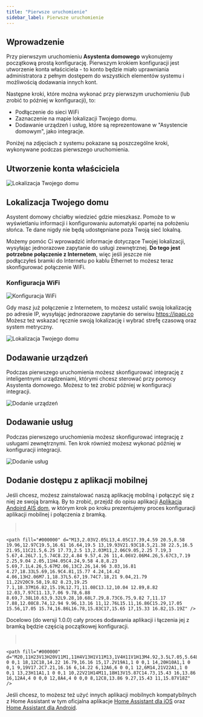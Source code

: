 ```yaml
---
title: "Pierwsze uruchomienie"
sidebar_label: Pierwsze uruchomienie
---
```


## Wprowadzenie

Przy pierwszym uruchomieniu **Asystenta domowego** wykonujemy początkową prostą konfigurację. Pierwszym krokiem konfiguracji jest utworzenie konta właściciela - to konto będzie miało uprawniania administratora z pełnym dostępem do wszystkich elementów systemu i możliwością dodawania innych kont.

Następne kroki, które można wykonać przy pierwszym uruchomieniu (lub zrobić to później w konfiguracji), to:
-  Podłączenie do sieci WiFi
-  Zaznaczenie na mapie lokalizacji Twojego domu.
-  Dodawanie urządzeń i usług, które są reprezentowane w "Asystencie domowym", jako integracje.

Poniżej na zdjęciach z systemu pokazane są poszczególne kroki, wykonywane podczas pierwszego uruchomienia.


## Utworzenie konta właściciela

![Lokalizacja Twojego domu](/AIS-docs/img/en/bramka/onboarding_step_1.png)



## Lokalizacja Twojego domu

Asystent domowy chciałby wiedzieć gdzie mieszkasz. Pomoże to w wyświetlaniu informacji i konfigurowaniu automatyki opartej na położeniu słońca. 
Te dane nigdy nie będą udostępniane poza Twoją sieć lokalną.

Możemy pomóc Ci wprowadzić informacje dotyczące Twojej lokalizacji, wysyłając jednorazowe zapytanie do usługi zewnętrznej. **Do tego jest potrzebne połączenie z Internetem**, więc jeśli jeszcze nie podłączyłeś bramki do Internetu po kablu Ethernet to możesz teraz skonfigurować połączenie WiFi.

### Konfiguracja WiFi

![Konfiguracja WiFi](/AIS-docs/img/en/bramka/onboarding_step_2.png)


Gdy masz już połączenie z Internetem, to możesz ustalić swoją lokalizację po adresie IP, wysyłając jednorazowe zapytanie do serwisu https://ipapi.co
Możesz też wskazać ręcznie swoją lokalizację i wybrać strefę czasową oraz system metryczny.


![Lokalizacja Twojego domu](/AIS-docs/img/en/bramka/onboarding_step_3.png)



## Dodawanie urządzeń

Podczas pierwszego uruchomienia możesz skonfigurować integrację z inteligentnymi urządzeniami, którymi chcesz sterować przy pomocy Asystenta domowego. Możesz to też zrobić później w konfiguracji integracji.

![Dodanie urządzeń](/AIS-docs/img/en/frontend/onboarding_step_4.png)


## Dodawanie usług

Podczas pierwszego uruchomienia możesz skonfigurować integrację z usługami zewnętrznymi. Ten krok również możesz wykonać później w konfiguracji integracji.

![Dodanie usług](/AIS-docs/img/en/frontend/onboarding_step_5.png)


## Dodanie dostępu z aplikacji mobilnej

Jeśli chcesz, możesz zainstalować naszą aplikację mobilną i połączyć się z niej ze swoją bramką.
By to zrobić, przejdź do opisu aplikacji [Aplikacja Andoird AIS dom](/AIS-docs/docs/en/ais_app_android_dom.html), w którym krok po kroku prezentujemy proces konfiguracji aplikacji mobilnej i połączenia z bramką.

> <svg style="width:24px;height:24px" viewBox="0 0 24 24">
    <path fill="#000000" d="M13,2.03V2.05L13,4.05C17.39,4.59 20.5,8.58 19.96,12.97C19.5,16.61 16.64,19.5 13,19.93V21.93C18.5,21.38 22.5,16.5 21.95,11C21.5,6.25 17.73,2.5 13,2.03M11,2.06C9.05,2.25 7.19,3 5.67,4.26L7.1,5.74C8.22,4.84 9.57,4.26 11,4.06V2.06M4.26,5.67C3,7.19 2.25,9.04 2.05,11H4.05C4.24,9.58 4.8,8.23 5.69,7.1L4.26,5.67M2.06,13C2.26,14.96 3.03,16.81 4.27,18.33L5.69,16.9C4.81,15.77 4.24,14.42 4.06,13H2.06M7.1,18.37L5.67,19.74C7.18,21 9.04,21.79 11,22V20C9.58,19.82 8.23,19.25 7.1,18.37M16.82,15.19L12.71,11.08C13.12,10.04 12.89,8.82 12.03,7.97C11.13,7.06 9.78,6.88 8.69,7.38L10.63,9.32L9.28,10.68L7.29,8.73C6.75,9.82 7,11.17 7.88,12.08C8.74,12.94 9.96,13.16 11,12.76L15.11,16.86C15.29,17.05 15.56,17.05 15.74,16.86L16.78,15.83C17,15.65 17,15.33 16.82,15.19Z" />
</svg> Docelowo (do wersji 1.0.0) cały proces dodawania aplikacji i łączenia jej z bramką będzie częścią początkowej konfiguracji. 


> <svg style="width:24px;height:24px" viewBox="0 0 24 24">
    <path fill="#000000" d="M20,11H23V13H20V11M1,11H4V13H1V11M13,1V4H11V1H13M4.92,3.5L7.05,5.64L5.63,7.05L3.5,4.93L4.92,3.5M16.95,5.63L19.07,3.5L20.5,4.93L18.37,7.05L16.95,5.63M12,6A6,6 0 0,1 18,12C18,14.22 16.79,16.16 15,17.2V19A1,1 0 0,1 14,20H10A1,1 0 0,1 9,19V17.2C7.21,16.16 6,14.22 6,12A6,6 0 0,1 12,6M14,21V22A1,1 0 0,1 13,23H11A1,1 0 0,1 10,22V21H14M11,18H13V15.87C14.73,15.43 16,13.86 16,12A4,4 0 0,0 12,8A4,4 0 0,0 8,12C8,13.86 9.27,15.43 11,15.87V18Z" />
</svg> Jeśli chcesz, to możesz też użyć innych aplikacji mobilnych kompatybilnych z Home Assistant w tym oficjalna aplikacje [Home Assistant dla iOS](https://apps.apple.com/us/app/home-assistant/id1099568401) oraz [Home Assistant dla Android](https://play.google.com/store/apps/details?id=io.homeassistant.companion.android).  


